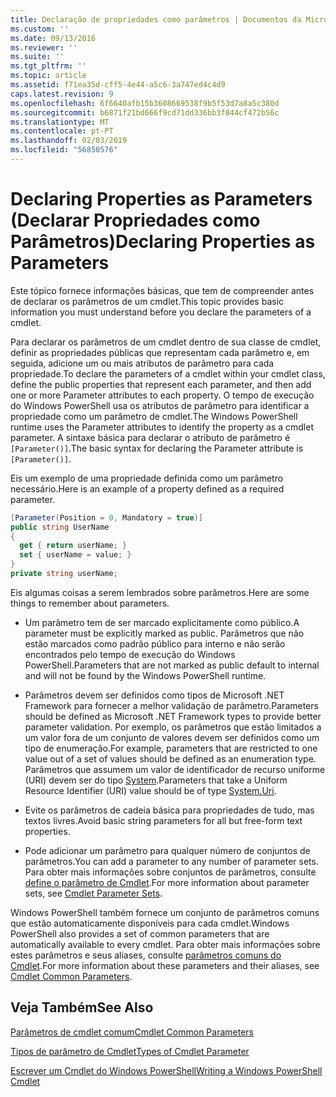 ```yaml
---
title: Declaração de propriedades como parâmetros | Documentos da Microsoft
ms.custom: ''
ms.date: 09/13/2016
ms.reviewer: ''
ms.suite: ''
ms.tgt_pltfrm: ''
ms.topic: article
ms.assetid: f71ea35d-cff5-4e44-a5c6-3a747ed4c4d9
caps.latest.revision: 9
ms.openlocfilehash: 6f6640afb15b3608669538f9b5f53d7a8a5c380d
ms.sourcegitcommit: b6871f21bd666f9cd71dd336bb3f844cf472b56c
ms.translationtype: MT
ms.contentlocale: pt-PT
ms.lasthandoff: 02/03/2019
ms.locfileid: "56850576"
---
```

# <a name="declaring-properties-as-parameters"></a><span data-ttu-id="8fdd2-102">Declaring Properties as Parameters (Declarar Propriedades como Parâmetros)</span><span class="sxs-lookup"><span data-stu-id="8fdd2-102">Declaring Properties as Parameters</span></span>

<span data-ttu-id="8fdd2-103">Este tópico fornece informações básicas, que tem de compreender antes de declarar os parâmetros de um cmdlet.</span><span class="sxs-lookup"><span data-stu-id="8fdd2-103">This topic provides basic information you must understand before you declare the parameters of a cmdlet.</span></span>

<span data-ttu-id="8fdd2-104">Para declarar os parâmetros de um cmdlet dentro de sua classe de cmdlet, definir as propriedades públicas que representam cada parâmetro e, em seguida, adicione um ou mais atributos de parâmetro para cada propriedade.</span><span class="sxs-lookup"><span data-stu-id="8fdd2-104">To declare the parameters of a cmdlet within your cmdlet class, define the public properties that represent each parameter, and then add one or more Parameter attributes to each property.</span></span> <span data-ttu-id="8fdd2-105">O tempo de execução do Windows PowerShell usa os atributos de parâmetro para identificar a propriedade como um parâmetro de cmdlet.</span><span class="sxs-lookup"><span data-stu-id="8fdd2-105">The Windows PowerShell runtime uses the Parameter attributes to identify the property as a cmdlet parameter.</span></span> <span data-ttu-id="8fdd2-106">A sintaxe básica para declarar o atributo de parâmetro é `[Parameter()]`.</span><span class="sxs-lookup"><span data-stu-id="8fdd2-106">The basic syntax for declaring the Parameter attribute is `[Parameter()]`.</span></span>

<span data-ttu-id="8fdd2-107">Eis um exemplo de uma propriedade definida como um parâmetro necessário.</span><span class="sxs-lookup"><span data-stu-id="8fdd2-107">Here is an example of a property defined as a required parameter.</span></span>

```csharp
[Parameter(Position = 0, Mandatory = true)]
public string UserName
{
  get { return userName; }
  set { userName = value; }
}
private string userName;
```

<span data-ttu-id="8fdd2-108">Eis algumas coisas a serem lembrados sobre parâmetros.</span><span class="sxs-lookup"><span data-stu-id="8fdd2-108">Here are some things to remember about parameters.</span></span>

- <span data-ttu-id="8fdd2-109">Um parâmetro tem de ser marcado explicitamente como público.</span><span class="sxs-lookup"><span data-stu-id="8fdd2-109">A parameter must be explicitly marked as public.</span></span> <span data-ttu-id="8fdd2-110">Parâmetros que não estão marcados como padrão público para interno e não serão encontrados pelo tempo de execução do Windows PowerShell.</span><span class="sxs-lookup"><span data-stu-id="8fdd2-110">Parameters that are not marked as public default to internal and will not be found by the Windows PowerShell runtime.</span></span>

- <span data-ttu-id="8fdd2-111">Parâmetros devem ser definidos como tipos de Microsoft .NET Framework para fornecer a melhor validação de parâmetro.</span><span class="sxs-lookup"><span data-stu-id="8fdd2-111">Parameters should be defined as Microsoft .NET Framework types to provide better parameter validation.</span></span> <span data-ttu-id="8fdd2-112">Por exemplo, os parâmetros que estão limitados a um valor fora de um conjunto de valores devem ser definidos como um tipo de enumeração.</span><span class="sxs-lookup"><span data-stu-id="8fdd2-112">For example, parameters that are restricted to one value out of a set of values should be defined as an enumeration type.</span></span> <span data-ttu-id="8fdd2-113">Parâmetros que assumem um valor de identificador de recurso uniforme (URI) devem ser do tipo [System](/dotnet/api/System.Uri).</span><span class="sxs-lookup"><span data-stu-id="8fdd2-113">Parameters that take a Uniform Resource Identifier (URI) value should be of type [System.Uri](/dotnet/api/System.Uri).</span></span>

- <span data-ttu-id="8fdd2-114">Evite os parâmetros de cadeia básica para propriedades de tudo, mas textos livres.</span><span class="sxs-lookup"><span data-stu-id="8fdd2-114">Avoid basic string parameters for all but free-form text properties.</span></span>

- <span data-ttu-id="8fdd2-115">Pode adicionar um parâmetro para qualquer número de conjuntos de parâmetros.</span><span class="sxs-lookup"><span data-stu-id="8fdd2-115">You can add a parameter to any number of parameter sets.</span></span> <span data-ttu-id="8fdd2-116">Para obter mais informações sobre conjuntos de parâmetros, consulte [define o parâmetro de Cmdlet](./cmdlet-parameter-sets.md).</span><span class="sxs-lookup"><span data-stu-id="8fdd2-116">For more information about parameter sets, see [Cmdlet Parameter Sets](./cmdlet-parameter-sets.md).</span></span>

<span data-ttu-id="8fdd2-117">Windows PowerShell também fornece um conjunto de parâmetros comuns que estão automaticamente disponíveis para cada cmdlet.</span><span class="sxs-lookup"><span data-stu-id="8fdd2-117">Windows PowerShell also provides a set of common parameters that are automatically available to every cmdlet.</span></span> <span data-ttu-id="8fdd2-118">Para obter mais informações sobre estes parâmetros e seus aliases, consulte [parâmetros comuns do Cmdlet](./common-parameter-names.md).</span><span class="sxs-lookup"><span data-stu-id="8fdd2-118">For more information about these parameters and their aliases, see [Cmdlet Common Parameters](./common-parameter-names.md).</span></span>

## <a name="see-also"></a><span data-ttu-id="8fdd2-119">Veja Também</span><span class="sxs-lookup"><span data-stu-id="8fdd2-119">See Also</span></span>

[<span data-ttu-id="8fdd2-120">Parâmetros de cmdlet comum</span><span class="sxs-lookup"><span data-stu-id="8fdd2-120">Cmdlet Common Parameters</span></span>](./common-parameter-names.md)

[<span data-ttu-id="8fdd2-121">Tipos de parâmetro de Cmdlet</span><span class="sxs-lookup"><span data-stu-id="8fdd2-121">Types of Cmdlet Parameter</span></span>](./types-of-cmdlet-parameters.md)

[<span data-ttu-id="8fdd2-122">Escrever um Cmdlet do Windows PowerShell</span><span class="sxs-lookup"><span data-stu-id="8fdd2-122">Writing a Windows PowerShell Cmdlet</span></span>](./writing-a-windows-powershell-cmdlet.md)

